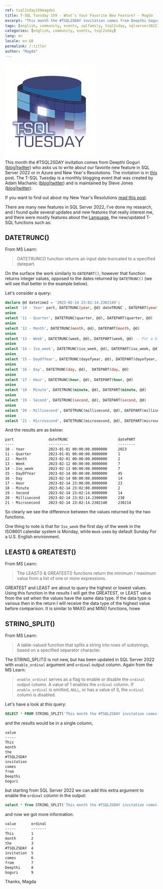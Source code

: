 ```yaml
---
ref: tsql2sday159magda1
title: T-SQL Tuesday 159 - What’s Your Favorite New Feature? - Magda
excerpt: "This month the #TSQL2SDAY invitation comes from Deepthi Goguri who asks us to write about our favorite new feature in SQL Server 2022 or in Azure and New Year's Resolutions."
tags: [english, community, events, sqlfamily, tsql2sday, sqlserver2022]
categories: [english, community, events, tsql2sday]
lang: en
locale: en-GB
permalink: /:title/
author: "Magda"
---
```


[![T-SQL Tuesday Logo](/assets/images/t-sql-tuesday-logo.jpg)](https://dbanuggets.com/2023/02/05/t-sql-tuesday-159-invitation-whats-your-new-favorite-feature/ "T-SQL Tuesday invitation")

This month the #TSQL2SDAY invitation comes from Deepthi Goguri ([blog](http://tsqltuesday.com/2023/02/07/t-sql-tuesday-159-whats-your-favorite-new-feature/)\|[twitter](https://twitter.com/dbanuggets)) who asks us to write about our favorite new feature in SQL Server 2022 or in Azure and New Year's Resolutions. The invitation is in [this](https://sqlstudies.com/2022/05/03/tsql-tuesday-127-invite-your-first-technical-job/) post. The T-SQL Tuesday is a monthly blogging event that was created by Adam Machanic ([blog](http://dataeducation.com/)\|[twitter](https://twitter.com/AdamMachanic)) and is maintained by Steve Jones ([blog](https://voiceofthedba.wordpress.com/)\|[twitter](https://twitter.com/way0utwest)).

If you want to find out about my New Year's Resolutions [read this post](2023-02-14-t-sql-tuesday-159-new-years-resolutions-magda).

There are many new features in SQL Server 2022, I've done my research, and I found quite several updates and new features that really interest me, and there were mostly features about the [Language](https://learn.microsoft.com/en-us/sql/sql-server/what-s-new-in-sql-server-2022?view=sql-server-ver16#language), the new/updated T-SQL functions such as:

## DATETRUNC()

From MS Learn:
> DATETRUNC() function returns an input date truncated to a specified datepart.

On the surface the work similarly to `DATEPART()`, however that function returns integer values, opposed to the dates returned by `DATETRUNC()` (we will see that better in the example below). 

Let's consider a query:
```sql
declare @d datetime2 = '2023-02-14 23:02:14.2302149';
select '10 - Year' part, DATETRUNC(year, @d) dateTRUNC , DATEPART(year, @d) datePART
union
select '11 - Quarter', DATETRUNC(quarter, @d), DATEPART(quarter, @d)
union
select '12 - Month', DATETRUNC(month, @d), DATEPART(month, @d)
union
select '13 - Week', DATETRUNC(week, @d), DATEPART(week, @d) -- For a U.S. English environment, @@DATEFIRST defaults to 7 (Sunday).
union
select '14 - Iso_week', DATETRUNC(iso_week, @d), DATEPART(iso_week, @d)
union
select '15 - DayOfYear', DATETRUNC(dayofyear, @d), DATEPART(dayofyear, @d) 
union
select '16 - Day', DATETRUNC(day, @d),  DATEPART(day, @d)
union
select '17 - Hour', DATETRUNC(hour, @d), DATEPART(hour, @d)
union
select '18 - Minute', DATETRUNC(minute, @d), DATEPART(minute, @d)
union
select '19 - Second', DATETRUNC(second, @d), DATEPART(second, @d)
union
select '20 - Millisecond', DATETRUNC(millisecond, @d), DATEPART(millisecond, @d)
union
select '21 - Microsecond', DATETRUNC(microsecond, @d), DATEPART(microsecond, @d);
```

And the results are as below:
```
part	            dateTRUNC	                    datePART
----                ---------                       --------
10 - Year	        2023-01-01 00:00:00.0000000	    2023
11 - Quarter	    2023-01-01 00:00:00.0000000	    1
12 - Month	        2023-02-01 00:00:00.0000000	    2
13 - Week	        2023-02-12 00:00:00.0000000	    7
14 - Iso_week	    2023-02-13 00:00:00.0000000	    7
15 - DayOfYear	    2023-02-14 00:00:00.0000000	    45
16 - Day	        2023-02-14 00:00:00.0000000	    14
17 - Hour	        2023-02-14 23:00:00.0000000	    23
18 - Minute	        2023-02-14 23:02:00.0000000	    2
19 - Second	        2023-02-14 23:02:14.0000000	    14
20 - Millisecond	2023-02-14 23:02:14.2300000	    230
21 - Microsecond	2023-02-14 23:02:14.2302140	    230214
```

So clearly we see the difference between the values returned by the two functions. 

One thing to note is that for `Iso_week` the first day of the week in the ISO8601 calendar system is Monday, while `Week` uses by default Sunday For a U.S. English environment.



## LEAST() & GREATEST()

From MS Learn:
> The LEAST() & GREATEST() functions return the minimum / maximum value from a list of one or more expressions.


GREATEST and LEAST are about to query the highest or lowest values. Using this function in the results I will get the GREATEST, or LEAST  value from the set when the values have the same data type. If the data type is various then in the return I will receive the data type of the highest value before comparison. It is similar to MAX() and MIN() functions, howe

## STRING_SPLIT()

From MS Learn:
> A table-valued function that splits a string into rows of substrings, based on a specified separator character.

The STRING_SPLIT() is not new, but has been updated in SQL Server 2022 with `enable_ordinal` argument and `ordinal` output column. Again from the MS Learn:

> `enable_ordinal` serves as a flag to enable or disable the `ordinal` output column. A value of 1 enables the `ordinal` column. If `enable_ordinal` is omitted, `NULL`, or has a value of 0, the `ordinal` column is disabled.

Let's have a look at this query:
```sql
SELECT * FROM STRING_SPLIT('This month the #TSQL2SDAY invitation comes from Deepthi Goguri',' ');
```
and the results would be in a single column,
```
value
-----
This
month
the
#TSQL2SDAY
invitation
comes
from
Deepthi
Goguri
```

but starting from SQL Server 2022 we can add this extra argument to enable the `ordinal` column in the output:
```sql
select * from STRING_SPLIT('This month the #TSQL2SDAY invitation comes from Deepthi Goguri',' ', 1);
```

and now we got more information:
```
value	    ordinal
-----       -------
This	    1
month	    2
the	        3
#TSQL2SDAY	4
invitation	5
comes	    6
from	    7   
Deepthi	    8
Goguri	    9
```

Thanks,
Magda